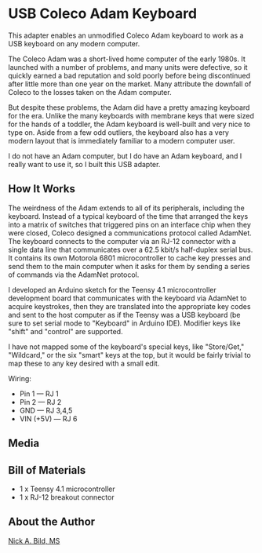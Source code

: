 # USB Coleco Adam Keyboard

This adapter enables an unmodified Coleco Adam keyboard to work as a USB keyboard on any modern computer.

The Coleco Adam was a short-lived home computer of the early 1980s.  It launched with a number of problems, and many units were defective, so it quickly earned a bad reputation and sold poorly before being discontinued after little more than one year on the market.  Many attribute the downfall of Coleco to the losses taken on the Adam computer.

But despite these problems, the Adam did have a pretty amazing keyboard for the era.  Unlike the many keyboards with membrane keys that were sized for the hands of a toddler, the Adam keyboard is well-built and very nice to type on.  Aside from a few odd outliers, the keyboard also has a very modern layout that is immediately familiar to a modern computer user.

I do not have an Adam computer, but I do have an Adam keyboard, and I really want to use it, so I built this USB adapter.

## How It Works

The weirdness of the Adam extends to all of its peripherals, including the keyboard.  Instead of a typical keyboard of the time that arranged the keys into a matrix of switches that triggered pins on an interface chip when they were closed, Coleco designed a communications protocol called AdamNet.  The keyboard connects to the computer via an RJ-12 connector with a single data line that communicates over a 62.5 kbit/s half-duplex serial bus.  It contains its own Motorola 6801 microcontroller to cache key presses and send them to the main computer when it asks for them by sending a series of commands via the AdamNet protocol.

I developed an Arduino sketch for the Teensy 4.1 microcontroller development board that communicates with the keyboard via AdamNet to acquire keystrokes, then they are translated into the appropriate key codes and sent to the host computer as if the Teensy was a USB keyboard (be sure to set serial mode to "Keyboard" in Arduino IDE).  Modifier keys like "shift" and "control" are supported.

I have not mapped some of the keyboard's special keys, like "Store/Get," "Wildcard," or the six "smart" keys at the top, but it would be fairly trivial to map these to any key desired with a small edit.

Wiring:

- Pin 1 — RJ 1
- Pin 2 — RJ 2
- GND — RJ 3,4,5
- VIN (+5V) — RJ 6

## Media

## Bill of Materials

- 1 x Teensy 4.1 microcontroller
- 1 x RJ-12 breakout connector

## About the Author

[Nick A. Bild, MS](https://nickbild79.firebaseapp.com/#!/)
